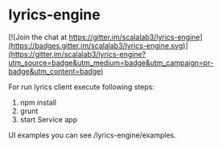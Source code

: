 # lyrics-engine

[![Join the chat at https://gitter.im/scalalab3/lyrics-engine](https://badges.gitter.im/scalalab3/lyrics-engine.svg)](https://gitter.im/scalalab3/lyrics-engine?utm_source=badge&utm_medium=badge&utm_campaign=pr-badge&utm_content=badge)


For run lyrics client execute following steps:

1) npm install
2) grunt
3) start Service app

UI examples you can see /lyrics-engine/examples.